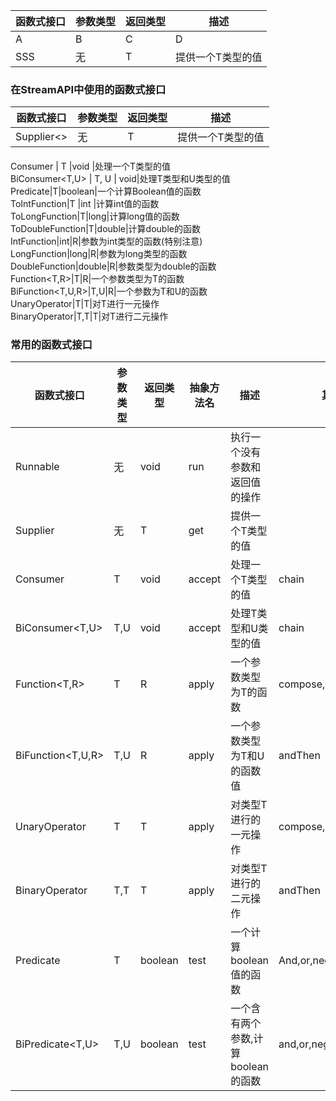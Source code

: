 函数式接口 | 参数类型 |返回类型 |描述
---|---|---|---
A|B|C|D
SSS<T>|无|T|提供一个<T>T类型的值


### 在StreamAPI中使用的函数式接口

函数式接口 | 参数类型 |返回类型 |描述
---|---|---|---
Supplier<>|无|T|提供一个T类型的值  

####
Consumer<T> | T |void |处理一个T类型的值  
BiConsumer<T,U> | T, U | void|处理T类型和U类型的值  
Predicate<T>|T|boolean|一个计算Boolean值的函数  
ToIntFunction<T>|T |int |计算int值的函数  
ToLongFunction<T>|T|long|计算long值的函数  
ToDoubleFunction<T>|T|double|计算double的函数  
IntFunction<R>|int|R|参数为int类型的函数(特别注意)  
LongFunction<R>|long|R|参数为long类型的函数  
DoubleFunction<R>|double|R|参数类型为double的函数  
Function<T,R>|T|R|一个参数类型为T的函数  
BiFunction<T,U,R>|T,U|R|一个参数为T和U的函数  
UnaryOperator<T>|T|T|对T进行一元操作  
BinaryOperator<T>|T,T|T|对T进行二元操作  

###  常用的函数式接口
函数式接口 | 参数类型 |返回类型 |抽象方法名|描述|其他方法  
---|---|---|---|---|---
Runnable|无|void|run|执行一个没有参数和返回值的操作|  
Supplier<T>|无|T|get|提供一个T类型的值|  
Consumer<T>|T|void|accept|处理一个T类型的值|chain  
BiConsumer<T,U>|T,U|void|accept|处理T类型和U类型的值|chain  
Function<T,R>|T|R|apply|一个参数类型为T的函数|compose,andThen,identity  
BiFunction<T,U,R>|T,U|R|apply|一个参数类型为T和U的函数值|andThen  
UnaryOperator<T>|T|T|apply|对类型T进行的一元操作|compose,andThen,identity  
BinaryOperator<T>|T,T|T|apply|对类型T进行的二元操作|andThen  
Predicate<T>|T|boolean|test|一个计算boolean值的函数|And,or,negate,isEqual  
BiPredicate<T,U>|T,U|boolean|test|一个含有两个参数,计算boolean的函数|and,or,negate  


